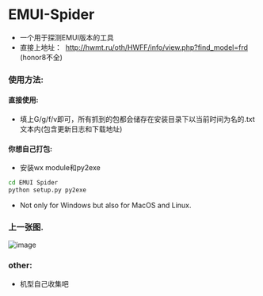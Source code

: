 # EMUI-Spider
* 一个用于探测EMUI版本的工具  
* 直接上地址：  http://hwmt.ru/oth/HWFF/info/view.php?find_model=frd   (honor8不全)  

### 使用方法:   

#### 直接使用:  
* 填上G/g/f/v即可，所有抓到的包都会储存在安装目录下以当前时间为名的.txt文本内(包含更新日志和下载地址)  

#### 你想自己打包:  
* 安装wx module和py2exe  
```bash
cd EMUI Spider
python setup.py py2exe 
```  
* Not only for Windows but also for MacOS and Linux.  

### 上一张图.  

![image](https://github.com/lyq1996/EMUI-Spider/blob/master/screens/sc.jpg)  

### other:
* 机型自己收集吧
